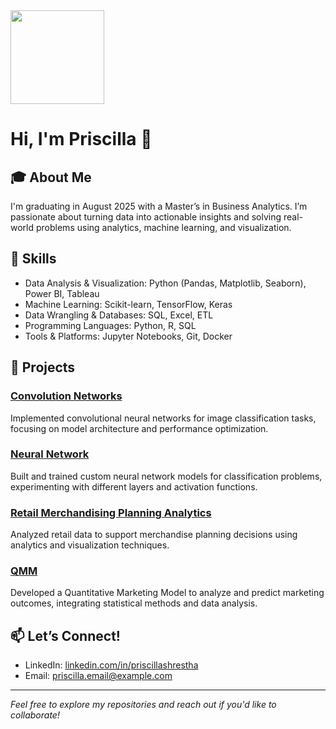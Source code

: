 <img src="images/1E3561BC-F9C0-4A1C-BEF0-10BD50F419F9.P_Shre_S25-1.jpeg" width="150" />

# Hi, I'm Priscilla 👋

## 🎓 About Me
I'm graduating in August 2025 with a Master’s in Business Analytics. I’m passionate about turning data into actionable insights and solving real-world problems using analytics, machine learning, and visualization.

## 💼 Skills
- Data Analysis & Visualization: Python (Pandas, Matplotlib, Seaborn), Power BI, Tableau  
- Machine Learning: Scikit-learn, TensorFlow, Keras  
- Data Wrangling & Databases: SQL, Excel, ETL  
- Programming Languages: Python, R, SQL  
- Tools & Platforms: Jupyter Notebooks, Git, Docker  

## 🚀 Projects

### [Convolution Networks](https://github.com/Priscillastha/convolution-networks-)  
Implemented convolutional neural networks for image classification tasks, focusing on model architecture and performance optimization.

### [Neural Network](https://github.com/Priscillastha/NEURAL-NETWORK)  
Built and trained custom neural network models for classification problems, experimenting with different layers and activation functions.

### [Retail Merchandising Planning Analytics](https://github.com/Priscillastha/RETAIL-MERCHANDISING-PLANNING-ANALYTICS)  
Analyzed retail data to support merchandise planning decisions using analytics and visualization techniques.

### [QMM](https://github.com/Priscillastha/QMM)  
Developed a Quantitative Marketing Model to analyze and predict marketing outcomes, integrating statistical methods and data analysis.


## 📫 Let’s Connect!
- LinkedIn: [linkedin.com/in/priscillashrestha](https://linkedin.com/in/priscillashrestha)  
- Email: priscilla.email@example.com  

---

*Feel free to explore my repositories and reach out if you'd like to collaborate!*
